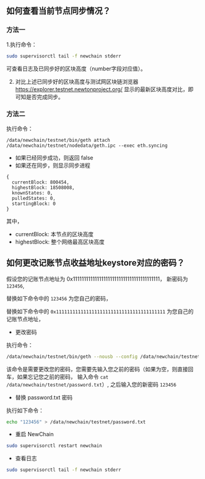 
## 如何查看当前节点同步情况？

### 方法一

1.执行命令：

```bash
sudo supervisorctl tail -f newchain stderr
```

可查看日志及已同步好的区块高度（number字段对应值）。

2. 对比上述已同步好的区块高度与测试网区块链浏览器 https://explorer.testnet.newtonproject.org/ 显示的最新区块高度对比，即可知是否完成同步。

### 方法二

执行命令：

```
/data/newchain/testnet/bin/geth attach /data/newchain/testnet/nodedata/geth.ipc --exec eth.syncing
```

* 如果已经同步成功，则返回 false
* 如果还在同步，则显示同步进程

```
{
  currentBlock: 800454,
  highestBlock: 18508008,
  knownStates: 0,
  pulledStates: 0,
  startingBlock: 0
}
```

其中，
* currentBlock: 本节点的区块高度
* highestBlock: 整个网络最高区块高度


## 如何更改记账节点收益地址keystore对应的密码？

假设您的记账节点地址为 0x1111111111111111111111111111111111111111， 新密码为 `123456`, 

替换如下命令中的 `123456` 为您自己的密码，

替换如下命令中的 `0x1111111111111111111111111111111111111111` 为您自己的记账节点地址，

- 更改密码

执行命令：

```bash
/data/newchain/testnet/bin/geth --nousb --config /data/newchain/testnet/conf/node.toml account update 0x1111111111111111111111111111111111111111
```

该命令是需要更改您的密码，您需要先输入您之前的密码（如果为空，则直接回车，如果忘记您之前的密码， 输入命令 `cat /data/newchain/testnet/password.txt`）,
之后输入您的新密码 `123456`

- 替换 password.txt 密码

执行如下命令：

```bash
echo "123456" > /data/newchain/testnet/password.txt
```

- 重启 NewChain

```bash
sudo supervisorctl restart newchain
```

- 查看日志

```bash
sudo supervisorctl tail -f newchain stderr
```
